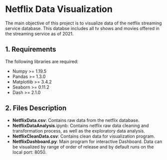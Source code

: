 # Netflix Data Visualization

The main objective of this project is to visualize data of the netflix streaming service database. 
This databse includes all tv shows and movies offered in the streaming service as of 2021.

## 1. Requirements
 
The following libraries are required:

- Numpy >= 1.19.5
- Pandas >= 1.3.0
- Matplotlib >= 3.4.2
- Seaborn >= 0.11.2
- Dash >= 2.1.0

## 2. Files Description

- **NetflixData.csv**: Contains raw data from the netflix database.
- **NetflixDataAnalysis**.ipynb: Contains netflix raw data cleaning and transformation process, as well as the exploratory data analysis.
- **NetflixCleanData.csv**: Contains clean data for visualization program.
- **NetflixDashboard.py**: Main program for interactive Dashboard. Data can be visualized by range of order of release and by default runs on the local port: 8050.
